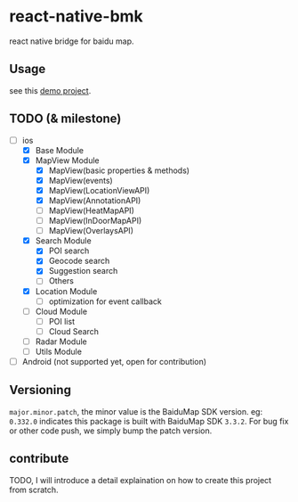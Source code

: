 # react-native-bmk

react native bridge for baidu map.

## Usage

see this [demo project](https://github.com/zhxiaogg/react-native-bmk-demo).

## TODO (& milestone)

- [ ] ios
  - [x] Base Module
  - [x] MapView Module
    - [x] MapView(basic properties & methods)
    - [x] MapView(events)
    - [x] MapView(LocationViewAPI)
    - [x] MapView(AnnotationAPI)
    - [ ] MapView(HeatMapAPI)
    - [ ] MapView(InDoorMapAPI)
    - [ ] MapView(OverlaysAPI)
  - [x] Search Module
    - [x] POI search
    - [x] Geocode search
    - [x] Suggestion search
    - [ ] Others
  - [x] Location Module
    - [ ] optimization for event callback
  - [ ] Cloud Module
    - [ ] POI list
    - [ ] Cloud Search
  - [ ] Radar Module
  - [ ] Utils Module
- [ ] Android (not supported yet, open for contribution)

## Versioning

`major.minor.patch`, the minor value is the BaiduMap SDK version.
eg: `0.332.0` indicates this package is built with BaiduMap SDK `3.3.2`.
For bug fix or other code push, we simply bump the patch version.

## contribute

TODO, I will introduce a detail explaination on how to create this project from scratch.
